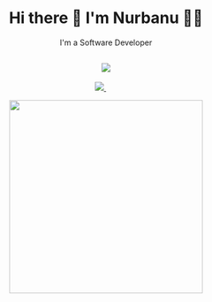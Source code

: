<h1 align='center'>
  Hi there 👋 I'm Nurbanu 👩‍💻
</h1>

<p align='center'>
  I'm a Software Developer
</p>


<h2 align="center">
    <img src="https://skillicons.dev/icons?i=cs,python,dotnet,java,kotlin,angular,react,flutter,docker,gradle,firebase,github,visualstudio,androidstudio" />
  </a>
</h2>

<p align='center'>

            
  
  <a href="https://www.linkedin.com/in/nurbanukahraman/">
    <img src="https://img.shields.io/badge/linkedin-%230077B5.svg?&style=for-the-badge&logo=linkedin&logoColor=white" />
  </a>&nbsp;&nbsp;
&nbsp;&nbsp;
  
</p>

<p align='center'>
  <a href="#"><img src="https://github-readme-stats.vercel.app/api/top-langs/?username=nkahraman&show_icons=true&count_private=true&theme=dark" width="350"></a>
</p>




